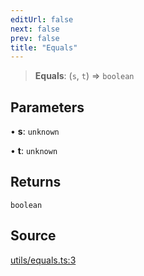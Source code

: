 ```yaml
---
editUrl: false
next: false
prev: false
title: "Equals"
---
```


> **Equals**: (`s`, `t`) => `boolean`

## Parameters

• **s**: `unknown`

• **t**: `unknown`

## Returns

`boolean`

## Source

[utils/equals.ts:3](https://github.com/nodenogg-in/alpha-p2p/blob/e46703f/packages/statekit/src/utils/equals.ts#L3)
